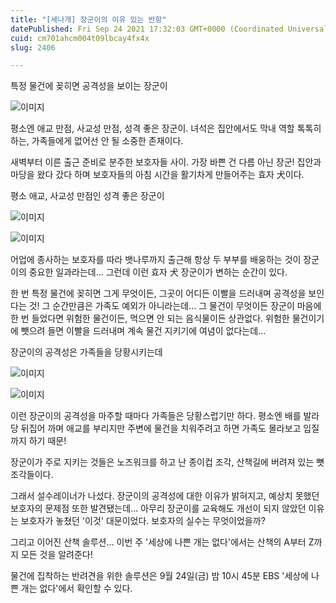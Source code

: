 ```yaml
---
title: "[세나개] 장군이의 이유 있는 반항"
datePublished: Fri Sep 24 2021 17:32:03 GMT+0000 (Coordinated Universal Time)
cuid: cm701ahcm004t09lbcay4fx4x
slug: 2406

---
```



특정 물건에 꽂히면 공격성을 보이는 장군이

![이미지](https://cdn.hashnode.com/res/hashnode/image/upload/v1739251245501/c920e264-9e3b-4190-a7b6-5a9941e55a57.jpeg)

평소엔 애교 만점, 사교성 만점, 성격 좋은 장군이. 녀석은 집안에서도 막내 역할 톡톡히 하는, 가족들에게 없어선 안 될 소중한 존재이다.

새벽부터 이른 출근 준비로 분주한 보호자들 사이. 가장 바쁜 건 다름 아닌 장군! 집안과 마당을 왔다 갔다 하며 보호자들의 아침 시간을 활기차게 만들어주는 효자 犬이다.

평소 애교, 사교성 만점인 성격 좋은 장군이

![이미지](https://cdn.hashnode.com/res/hashnode/image/upload/v1739251247375/1fafeb23-0bdb-4ac9-816c-769a9eb58442.jpeg)

![이미지](https://cdn.hashnode.com/res/hashnode/image/upload/v1739251249482/fbe3d339-edf7-4963-a142-693cf2490897.jpeg)

어업에 종사하는 보호자를 따라 뱃나루까지 출근해 항상 두 부부를 배웅하는 것이 장군이의 중요한 일과라는데... 그런데 이런 효자 犬 장군이가 변하는 순간이 있다.

한 번 특정 물건에 꽂히면 그게 무엇이든, 그곳이 어디든 이빨을 드러내며 공격성을 보인다는 것! 그 순간만큼은 가족도 예외가 아니라는데... 그 물건이 무엇이든 장군이 마음에 한 번 들었다면 위험한 물건이든, 먹으면 안 되는 음식물이든 상관없다. 위험한 물건이기에 뺏으려 들면 이빨을 드러내며 계속 물건 지키기에 여념이 없다는데...

장군이의 공격성은 가족들을 당황시키는데

![이미지](https://cdn.hashnode.com/res/hashnode/image/upload/v1739251251286/415a398d-e602-4941-860c-dda29dff9bba.jpeg)

![이미지](https://cdn.hashnode.com/res/hashnode/image/upload/v1739251253253/dc642894-e1a9-49bd-9848-f387b1f3239a.jpeg)

이런 장군이의 공격성을 마주할 때마다 가족들은 당황스럽기만 하다. 평소엔 배를 발라당 뒤집어 까며 애교를 부리지만 주변에 물건을 치워주려고 하면 가족도 몰라보고 입질까지 하기 때문!

장군이가 주로 지키는 것들은 노즈워크를 하고 난 종이컵 조각, 산책길에 버려져 있는 뼛조각들이다.

그래서 설수레이너가 나섰다. 장군이의 공격성에 대한 이유가 밝혀지고, 예상치 못했던 보호자의 문제점 또한 발견됐는데... 아무리 장군이를 교육해도 개선이 되지 않았던 이유는 보호자가 놓쳤던 '이것' 대문이었다. 보호자의 실수는 무엇이었을까?

그리고 이어진 산책 솔루션... 이번 주 '세상에 나쁜 개는 없다'에서는 산책의 A부터 Z까지 모든 것을 알려준다!

물건에 집착하는 반려견을 위한 솔루션은 9월 24일(금) 밤 10시 45분 EBS '세상에 나쁜 개는 없다'에서 확인할 수 있다.